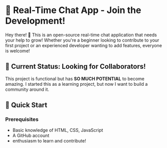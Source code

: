 # 🤝 Real-Time Chat App - Join the Development!

Hey there! 👋 This is an open-source real-time chat application that needs your help to grow! Whether you're a beginner looking to contribute to your first project or an experienced developer wanting to add features, everyone is welcome!

## 🎯 Current Status: **Looking for Collaborators!**

This project is functional but has **SO MUCH POTENTIAL** to become amazing. I started this as a learning project, but now I want to build a community around it.

## 🚀 Quick Start

### Prerequisites
- Basic knowledge of HTML, CSS, JavaScript
- A GitHub account
- enthusiasm to learn and contribute!
